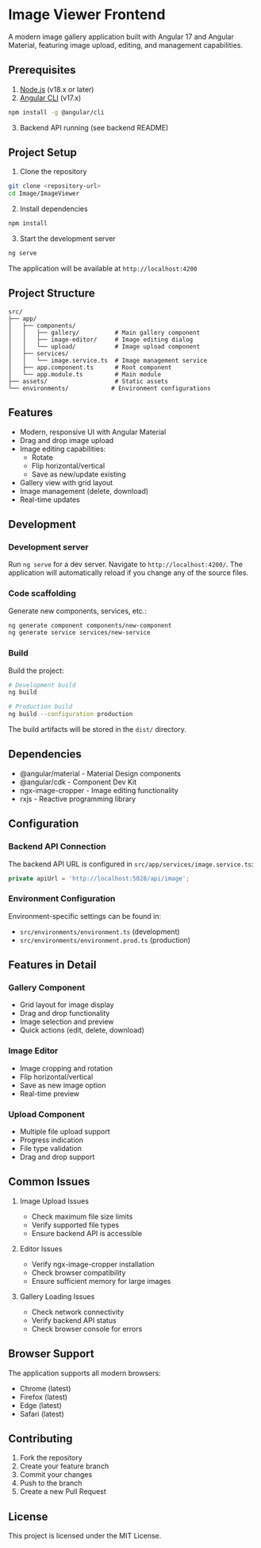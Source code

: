 # Image Viewer Frontend

A modern image gallery application built with Angular 17 and Angular Material, featuring image upload, editing, and management capabilities.

## Prerequisites

1. [Node.js](https://nodejs.org/) (v18.x or later)
2. [Angular CLI](https://angular.io/cli) (v17.x)
```bash
npm install -g @angular/cli
```
3. Backend API running (see backend README)

## Project Setup

1. Clone the repository
```bash
git clone <repository-url>
cd Image/ImageViewer
```

2. Install dependencies
```bash
npm install
```

3. Start the development server
```bash
ng serve
```

The application will be available at `http://localhost:4200`

## Project Structure

```
src/
├── app/
│   ├── components/
│   │   ├── gallery/          # Main gallery component
│   │   ├── image-editor/     # Image editing dialog
│   │   └── upload/           # Image upload component
│   ├── services/
│   │   └── image.service.ts  # Image management service
│   ├── app.component.ts      # Root component
│   └── app.module.ts         # Main module
├── assets/                   # Static assets
└── environments/            # Environment configurations
```

## Features

- Modern, responsive UI with Angular Material
- Drag and drop image upload
- Image editing capabilities:
  - Rotate
  - Flip horizontal/vertical
  - Save as new/update existing
- Gallery view with grid layout
- Image management (delete, download)
- Real-time updates

## Development

### Development server

Run `ng serve` for a dev server. Navigate to `http://localhost:4200/`. The application will automatically reload if you change any of the source files.

### Code scaffolding

Generate new components, services, etc.:
```bash
ng generate component components/new-component
ng generate service services/new-service
```

### Build

Build the project:
```bash
# Development build
ng build

# Production build
ng build --configuration production
```

The build artifacts will be stored in the `dist/` directory.

## Dependencies

- @angular/material - Material Design components
- @angular/cdk - Component Dev Kit
- ngx-image-cropper - Image editing functionality
- rxjs - Reactive programming library

## Configuration

### Backend API Connection

The backend API URL is configured in `src/app/services/image.service.ts`:
```typescript
private apiUrl = 'http://localhost:5028/api/image';
```

### Environment Configuration

Environment-specific settings can be found in:
- `src/environments/environment.ts` (development)
- `src/environments/environment.prod.ts` (production)

## Features in Detail

### Gallery Component
- Grid layout for image display
- Drag and drop functionality
- Image selection and preview
- Quick actions (edit, delete, download)

### Image Editor
- Image cropping and rotation
- Flip horizontal/vertical
- Save as new image option
- Real-time preview

### Upload Component
- Multiple file upload support
- Progress indication
- File type validation
- Drag and drop support

## Common Issues

1. Image Upload Issues
   - Check maximum file size limits
   - Verify supported file types
   - Ensure backend API is accessible

2. Editor Issues
   - Verify ngx-image-cropper installation
   - Check browser compatibility
   - Ensure sufficient memory for large images

3. Gallery Loading Issues
   - Check network connectivity
   - Verify backend API status
   - Check browser console for errors

## Browser Support

The application supports all modern browsers:
- Chrome (latest)
- Firefox (latest)
- Edge (latest)
- Safari (latest)

## Contributing

1. Fork the repository
2. Create your feature branch
3. Commit your changes
4. Push to the branch
5. Create a new Pull Request

## License

This project is licensed under the MIT License.
